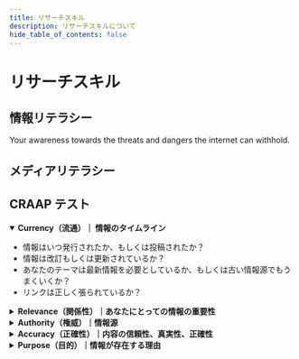 ```yaml
---
title: リサーチスキル
description: リサーチスキルについて
hide_table_of_contents: false
---
```


# リサーチスキル

## 情報リテラシー

Your awareness towards the threats and dangers the internet can withhold.

## メディアリテラシー

## CRAAP テスト

<details open>
  <summary><strong>Currency（流通）｜ 情報のタイムライン</strong></summary>
  <ul>
    <li>情報はいつ発行されたか、もしくは投稿されたか？</li>
    <li>情報は改訂もしくは更新されているか？</li>
    <li>あなたのテーマは最新情報を必要としているか、もしくは古い情報源でもうまくいくか？</li>
    <li>リンクは正しく張られているか？</li>
  </ul>
</details>
<details>
  <summary><strong>Relevance（関係性）｜あなたにとっての情報の重要性</strong></summary>
  <ul>
    <li>情報はあなたの関心事と関係するか、または求める回答に答えるものか？</li>
    <li>誰に向けられた情報か？</li>
    <li>適切な難易度の情報か？（例えば初歩的すぎたり難しすぎないか）</li>
    <li>情報の利用を決める前に他のいろいろな情報をチェックしたか？</li>
    <li>レポートにこの情報源を引用したいと感じるか？</li>
  </ul>
</details>
<details>
  <summary><strong>Authority（権威）｜情報源</strong></summary>
  <ul>
    <li>著者や出版元、スポンサーは誰か？</li>
    <li>著者の身分や所属組織は何か？</li>
    <li>著者はこのテーマについて書く資格があるか？</li>
    <li>出版社やメールアドレスなどのコンタクト情報はあるか？</li>
    <li>URL から著者や情報源について何か分かることはあるか？</li>
        例：.com .edu .gov .org .net
  </ul>
</details>
<details>
  <summary><strong>Accuracy（正確性）｜内容の信頼性、真実性、正確性</strong></summary>
  <ul>
    <li>情報はどこから来たのか？</li>
    <li>情報にはエビデンスがあるか？</li>
    <li>情報はレビューや参照がされているか？</li>
    <li>他の情報源の情報や個人的な知識によって信頼性を確認できるか？</li>
    <li>偏見のない、感情が込められていない言葉遣いか？</li>
    <li>スペルや文法の間違いや誤植はないか？</li>
  </ul>
</details>
<details>
  <summary><strong>Purpose（目的）｜情報が存在する理由</strong></summary>
  <ul>
    <li>情報の目的は何か？　広報、教育、販売、娯楽、説得か？</li>
    <li>著者やスポンサーは意図や目的を明確にしているか？</li>
    <li>情報は事実、意見、プロパガンダのどれか？</li>
    <li>視点は客観的で公平であるように見えるか？</li>
    <li>政治的、イデオロギー的、文化的、宗教的、組織的、個人的偏見があるか？</li>
        （サラ・ブレイクスリーとカリフォルニア州立大学より）
  </ul>
</details>
